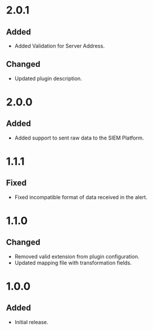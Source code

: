 # 2.0.1
## Added
- Added Validation for Server Address.
## Changed
- Updated plugin description.

# 2.0.0
## Added
- Added support to sent raw data to the SIEM Platform.

# 1.1.1
## Fixed
- Fixed incompatible format of data received in the alert.

# 1.1.0
## Changed
- Removed valid extension from plugin configuration.
- Updated mapping file with transformation fields.

# 1.0.0
## Added
- Initial release.